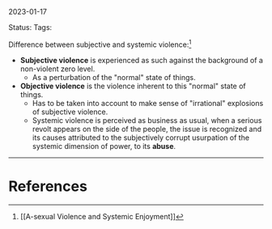 2023-01-17

Status: 
Tags: 

Difference between subjective and systemic violence:[^1]
* **Subjective violence** is experienced as such against the background of a non-violent zero level.
    * As a perturbation of the "normal" state of things.
* **Objective violence** is the violence inherent to this "normal" state of things.
    * Has to be taken into account to make sense of "irrational" explosions of subjective violence.
    * Systemic violence is perceived as business as usual, when a serious revolt appears on the side of the people, the issue is recognized and its causes attributed to the subjectively corrupt usurpation of the systemic dimension of power, to its **abuse**.

---
# References

[^1]: [[A-sexual Violence and Systemic Enjoyment]]